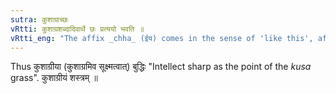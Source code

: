 ```yaml
---
sutra: कुशाग्राच्छः
vRtti: कुशाग्रशब्दादिवार्थे छः प्रत्ययो भवति ॥
vRtti_eng: "The affix _chha_ (ईय) comes in the sense of 'like this', after the word _kusagra_."
---
```

Thus कुशाग्रीया (कुशाग्रमिव सूक्ष्मत्वात्) बुद्धिः "Intellect sharp as the point of the _kusa_ grass". कुशाग्रीयं शस्त्रम् ॥
